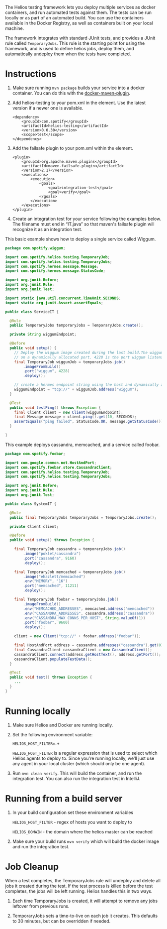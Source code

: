 The Helios testing framework lets you deploy multiple services as docker containers, and run automated tests against them. The tests can be run locally or as part of an automated build. You can use the containers available in the Docker Registry, as well as containers built on your local machine.

The framework integrates with standard JUnit tests, and provides a JUnit rule called `TemporaryJobs`. This rule is the starting point for using the framework, and is used to define helios jobs, deploy them, and automatically undeploy them when the tests have completed.

# Instructions

1. Make sure running `mvn package` builds your service into a docker container. You can do this with the [docker-maven-plugin](https://github.com/spotify/docker-maven-plugin).

2. Add helios-testing to your pom.xml in the <dependencies> element. Use the latest version if a newer one is available.
    ```
    <dependency>
        <groupId>com.spotify</groupId>
        <artifactId>helios-testing</artifactId>
        <version>0.0.30</version>
        <scope>test</scope>
    </dependency>
    ```
3. Add the failsafe plugin to your pom.xml within the <build><plugins> element.
    ```
    <plugin>
        <groupId>org.apache.maven.plugins</groupId>
        <artifactId>maven-failsafe-plugin</artifactId>
        <version>2.17</version>
        <executions>
            <execution>
                <goals>
                    <goal>integration-test</goal>
                    <goal>verify</goal>
                </goals>
            </execution>
        </executions>
    </plugin>
    ```

4. Create an integration test for your service following the examples below. The filename must end in “IT.java” so that maven's failsafe plugin will recognize it as an integration test.

This basic example shows how to deploy a single service called Wiggum.
```java
package com.spotify.wiggum;

import com.spotify.helios.testing.TemporaryJob;
import com.spotify.helios.testing.TemporaryJobs;
import com.spotify.hermes.message.Message;
import com.spotify.hermes.message.StatusCode;

import org.junit.Before;
import org.junit.Rule;
import org.junit.Test;

import static java.util.concurrent.TimeUnit.SECONDS;
import static org.junit.Assert.assertEquals;

public class ServiceIT {

  @Rule
  public TemporaryJobs temporaryJobs = TemporaryJobs.create();

  private String wiggumEndpoint;

  @Before
  public void setup() {
    // Deploy the wiggum image created during the last build.The wiggum container will be listening
    // on a dynamically allocated port. 4228 is the port wiggum listens on in the container.
    final TemporaryJob wiggumJob = temporaryJobs.job()
        .imageFromBuild()
        .port("wiggum", 4228)
        .deploy();

    // create a hermes endpoint string using the host and dynamically allocated port of the job
    wiggumEndpoint = "tcp://" + wiggumJob.address("wiggum");
  }

  @Test
  public void testPing() throws Exception {
    final Client client = new Client(wiggumEndpoint);
    final Message message = client.ping().get(10, SECONDS);
    assertEquals("ping failed", StatusCode.OK, message.getStatusCode());
  }

}
```

This example deploys cassandra, memcached, and a service called foobar.

```java
package com.spotify.foobar;

import com.google.common.net.HostAndPort;
import com.spotify.foobar.store.CassandraClient;
import com.spotify.helios.testing.TemporaryJob;
import com.spotify.helios.testing.TemporaryJobs;

import org.junit.Before;
import org.junit.Rule;
import org.junit.Test;

public class SystemIT {

  @Rule
  public final TemporaryJobs temporaryJobs = TemporaryJobs.create();

  private Client client;

  @Before
  public void setup() throws Exception {

    final TemporaryJob cassandra = temporaryJobs.job()
        .image("poklet/cassandra")
        .port("cassandra", 9160)
        .deploy();

    final TemporaryJob memcached = temporaryJobs.job()
        .image("ehazlett/memcached")
        .env("MEMORY", "16")
        .port("memcached", 11211)
        .deploy();

    final TemporaryJob foobar = temporaryJobs.job()
        .imageFromBuild()
        .env("MEMCACHED_ADDRESSES", memcached.address("memcached"))
        .env("CASSANDRA_ADDRESSES", cassandra.address("cassandra"))
        .env("CASSANDRA_MAX_CONNS_PER_HOST", String.valueOf(1))
        .port("foobar", 9600)
        .deploy();

    client = new Client("tcp://" + foobar.address("foobar"));

    final HostAndPort address = cassandra.addresses("cassandra").get(0);
    final CassandraClient cassandraClient = new CassandraClient();
    cassandraClient.connect(address.getHostText(), address.getPort());
    cassandraClient.populateTestData();
  }

  @Test
  public void test() throws Exception {
    ...
  }
}
```

# Running locally

1. Make sure Helios and Docker are running locally.

2. Set the following environment variable:
    ```text
    HELIOS_HOST_FILTER=.+
    ```
   `HELIOS_HOST_FILTER` is a regular expression that is used to select which Helios agents to deploy to. Since you're running locally, we'll just use any agent in your local cluster (which should only be one agent).

3. Run `mvn clean verify`. This will build the container, and run the integration test. You can also run the integration test in IntelliJ.

# Running from a build server

1. In your build configuration set these environment variables

    `HELIOS_HOST_FILTER` - regex of hosts you want to deploy to

    `HELIOS_DOMAIN` - the domain where the helios master can be reached


3. Make sure your build runs `mvn verify` which will build the docker image and run the integration test.

# Job Cleanup

When a test completes, the TemporaryJobs rule will undeploy and delete all jobs it created during the test. If the test process is killed before the test completes, the jobs will be left running. Helios handles this in two ways.

1. Each time TemporaryJobs is created, it will attempt to remove any jobs leftover from previous runs.

2. TemporaryJobs sets a time-to-live on each job it creates. This defaults to 30 minutes, but can be overridden if needed.


